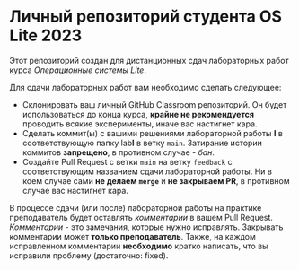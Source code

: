 # Личный репозиторий студента OS Lite 2023

Этот репозиторий создан для дистанционных сдач лабораторных работ курса *Операционные системы Lite*.

Для сдачи лабораторных работ вам необходимо сделать следующее:

* Склонировать ваш личный GitHub Classroom репозиторий. Он будет использоваться до конца курса, **крайне не рекомендуется** проводить всякие эксперименты, иначе вас настигнет кара.
* Сделать коммит(ы) с вашими решениями лабораторной работы **I** в соответствующую папку lab**I** в ветку `main`. Затирание истории коммитов **запрещено**, в противном случае - *бан*.
* Создайте Pull Request с ветки `main` на ветку `feedback` с соответствующим названием сдачи лабораторной работы. Ни в коем случае сами **не делаем `merge`** и **не закрываем PR**, в противном случае вас настигнет кара.

В процессе сдачи (или после) лабораторной работы на практике преподаватель будет оставлять *комментарии* в вашем Pull Request. *Комментарии* - это замечания, которые нужно исправлять. Закрывать комментарии может **только преподаватель**. Также, на каждом исправленном комментарии **необходимо** кратко написать, что вы исправили проблему (достаточно: fixed).
